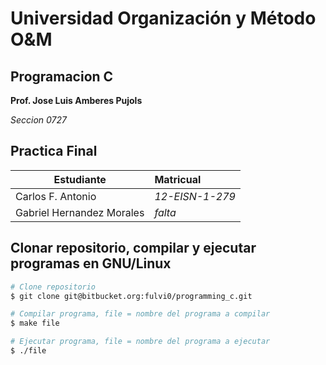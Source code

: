 # Universidad Organización y Método O&M

## Programacion C
**Prof. Jose Luis Amberes Pujols**

*Seccion 0727*

##  Practica Final

| Estudiante | Matricual |
|------------|:-----------|
|Carlos F. Antonio | *12-EISN-1-279* |
|Gabriel Hernandez Morales|*falta*|

## Clonar repositorio, compilar y ejecutar programas en GNU/Linux
```bash
# Clone repositorio
$ git clone git@bitbucket.org:fulvi0/programming_c.git

# Compilar programa, file = nombre del programa a compilar
$ make file

# Ejecutar programa, file = nombre del programa a ejecutar
$ ./file
```